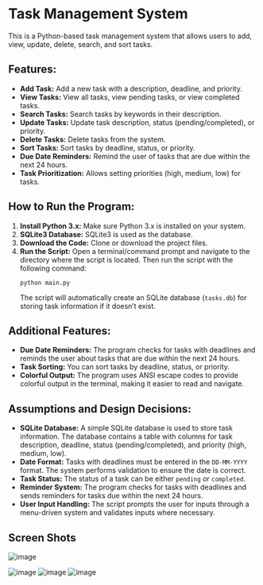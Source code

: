 # Task Management System

This is a Python-based task management system that allows users to add, view, update, delete, search, and sort tasks.

## Features:
- **Add Task:** Add a new task with a description, deadline, and priority.
- **View Tasks:** View all tasks, view pending tasks, or view completed tasks.
- **Search Tasks:** Search tasks by keywords in their description.
- **Update Tasks:** Update task description, status (pending/completed), or priority.
- **Delete Tasks:** Delete tasks from the system.
- **Sort Tasks:** Sort tasks by deadline, status, or priority.
- **Due Date Reminders:** Remind the user of tasks that are due within the next 24 hours.
- **Task Prioritization:** Allows setting priorities (high, medium, low) for tasks.

## How to Run the Program:
1. **Install Python 3.x:** Make sure Python 3.x is installed on your system.
2. **SQLite3 Database:** SQLite3 is used as the database.
3. **Download the Code:** Clone or download the project files.
4. **Run the Script:** Open a terminal/command prompt and navigate to the directory where the script is located. Then run the script with the following command:
    ```
    python main.py
    ```
   The script will automatically create an SQLite database (`tasks.db`) for storing task information if it doesn’t exist.

## Additional Features:
- **Due Date Reminders:** The program checks for tasks with deadlines and reminds the user about tasks that are due within the next 24 hours.
- **Task Sorting:** You can sort tasks by deadline, status, or priority.
- **Colorful Output:** The program uses ANSI escape codes to provide colorful output in the terminal, making it easier to read and navigate.

## Assumptions and Design Decisions:
- **SQLite Database:** A simple SQLite database is used to store task information. The database contains a table with columns for task description, deadline, status (pending/completed), and priority (high, medium, low).
- **Date Format:** Tasks with deadlines must be entered in the `DD-MM-YYYY` format. The system performs validation to ensure the date is correct.
- **Task Status:** The status of a task can be either `pending` or `completed`.
- **Reminder System:** The program checks for tasks with deadlines and sends reminders for tasks due within the next 24 hours.
- **User Input Handling:** The script prompts the user for inputs through a menu-driven system and validates inputs where necessary.


## Screen Shots 



![image](https://github.com/user-attachments/assets/fca35b4d-f919-499c-bc25-08ae0d8a6919)

![image](https://github.com/user-attachments/assets/d7266655-529e-4b04-abde-131ce9e16a62)
![image](https://github.com/user-attachments/assets/e457d4dc-4e56-4971-8bf2-956d937e7d29)
![image](https://github.com/user-attachments/assets/3a96dd73-0e8b-495c-b2e7-e0635790f1f8)
